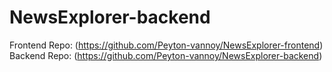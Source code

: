 # NewsExplorer-backend
Frontend Repo: (https://github.com/Peyton-vannoy/NewsExplorer-frontend)
Backend Repo: (https://github.com/Peyton-vannoy/NewsExplorer-backend)
